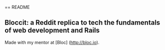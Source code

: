 == README

## Bloccit: a Reddit replica to tech the fundamentals of web development and Rails

Made with my mentor at [Bloc] (http://bloc.io).
